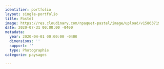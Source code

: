```yaml
---
identifier: portfolio
layout: single-portfolio
title: Pastel
image: https://res.cloudinary.com/npaquet-pastel/image/upload/v1586371904/_DSC1004_1_uhckcg.jpg
date: 2020-07-31 00:00:00 -0400
metadata:
  year: 2020-04-01 00:00:00 -0400
  dimensions: ''
  support: ''
  type: Photographie
categorie: paysages

---
```

